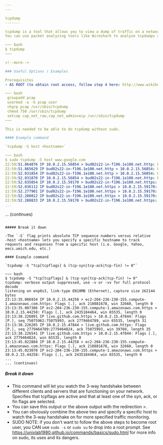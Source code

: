 ```yaml
---
---

tcpdump
-------

tcpdump is a tool that allows you to view a dump of traffic on a network. By default, tcpdump will let you view the dump on your local network.
You can use packet analyzing tools like Wireshark to analyze tcpdumps and pcap files.

~~~ bash
$ tcpdump 
~~~

<!--more-->

### Useful Options / Examples

Prerequisites
- AS ROOT (to obtain root access, follow step 4 here: http://www.wikihow.com/Become-Root-in-Ubuntu, or see SUDO NOTE at bottom) do the following steps:

~~~ bash
 groupadd pcap
 usermod -a -G pcap user
 chgrp pcap /usr/sbin/tcpdump
 chmod 750 /usr/sbin/tcpdump
 setcap cap_net_raw,cap_net_admin=eip /usr/sbin/tcpdump
~~~

This is needed to be able to do tcpdump without sudo.

#### Example command

`tcpdump -S host <hostname>`

~~~ bash
$ sudo tcpdump -S host www.google.com
22:59:51.864876 IP 10.0.2.15.56854 > bud02s22-in-f196.1e100.net.http: Flags [P.], seq 1151492736:1151493304, ack 109760840, win 30168, length 568: HTTP: GET / HTTP/1.1
22:59:51.865629 IP bud02s22-in-f196.1e100.net.http > 10.0.2.15.56854: Flags [.], ack 1151493304, win 65535, length 0
22:59:52.031854 IP bud02s22-in-f196.1e100.net.http > 10.0.2.15.56854: Flags [P.], seq 109760840:109761678, ack 1151493304, win 65535, length 838: HTTP: HTTP/1.1 302 Found
22:59:52.031870 IP 10.0.2.15.56854 > bud02s22-in-f196.1e100.net.http: Flags [.], ack 109761678, win 31844, length 0
22:59:52.035854 IP 10.0.2.15.59170 > bud02s22-in-f196.1e100.net.https: Flags [P.], seq 2068573025:2068573116, ack 110036572, win 65320, length 91
22:59:52.036112 IP bud02s22-in-f196.1e100.net.https > 10.0.2.15.59170: Flags [.], ack 2068573116, win 65535, length 0
22:59:52.277901 IP bud02s22-in-f196.1e100.net.https > 10.0.2.15.59170: Flags [P.], seq 110036572:110036648, ack 2068573116, win 65535, length 76
22:59:52.280812 IP bud02s22-in-f196.1e100.net.https > 10.0.2.15.59170: Flags [P.], seq 110036648:110040938, ack 2068573116, win 65535, length 4290
22:59:52.280833 IP 10.0.2.15.59170 > bud02s22-in-f196.1e100.net.https: Flags [.], ack 110040938, win 65535, length 0
...
```

... (continues)
~~~

##### Break it down

-The `-S` flag prints absolute TCP sequence numbers versus relative
-host <hostname> lets you specify a specific hostname to track requests and responses from a specific host (i.e. Google, Yahoo, eecs.umich.edu, etc.)

#### Example command

`tcpdump -S "tcp[tcpflags] & (tcp-syn|tcp-ack|tcp-fin) != 0"`

~~~ bash
$ tcpdump -S "tcp[tcpflags] & (tcp-syn|tcp-ack|tcp-fin) != 0"
tcpdump: verbose output suppressed, use -v or -vv for full protocol decode
listening on enp0s3, link-type EN10MB (Ethernet), capture size 262144 bytes
23:13:35.006934 IP 10.0.2.15.44258 > ec2-204-236-230-155.compute-1.amazonaws.com.https: Flags [.], ack 210881678, win 32660, length 0
23:13:35.007386 IP ec2-204-236-230-155.compute-1.amazonaws.com.https > 10.0.2.15.44258: Flags [.], ack 2435184464, win 65535, length 0
23:13:38.226091 IP live.github.com.https > 10.0.2.15.47844: Flags [P.], seq 75075962:75075993, ack 2779464789, win 65535, length 31
23:13:38.226285 IP 10.0.2.15.47844 > live.github.com.https: Flags [P.], seq 2779464789:2779464824, ack 75075993, win 39760, length 35
23:13:38.226541 IP live.github.com.https > 10.0.2.15.47844: Flags [.], ack 2779464824, win 65535, length 0
23:13:45.022884 IP 10.0.2.15.44258 > ec2-204-236-230-155.compute-1.amazonaws.com.https: Flags [.], ack 210881678, win 32660, length 0
23:13:45.023070 IP ec2-204-236-230-155.compute-1.amazonaws.com.https > 10.0.2.15.44258: Flags [.], ack 2435184464, win 65535, length 0
...
... (continues)
~~~

##### Break it down

- This command will let you watch the 3-way handshake between different clients and servers that are functioning on your network. Specifies that tcpflags are active and that at least one of the syn, ack, or fin flags are selected.
- You can save this output or the above output with the redirection >.
- You can obviously combine the above two and specify a specific host to watch the 3-way handshake on for more specified traffic monitoring.
- SUDO NOTE: if you don't want to follow the above steps to become root user, you CAN use `sudo -s` or `sudo su` to drop into a root prompt. 
  See https://unixlab1980.github.io/commands/basics/sudo.html for more info on sudo, its uses and its dangers.
